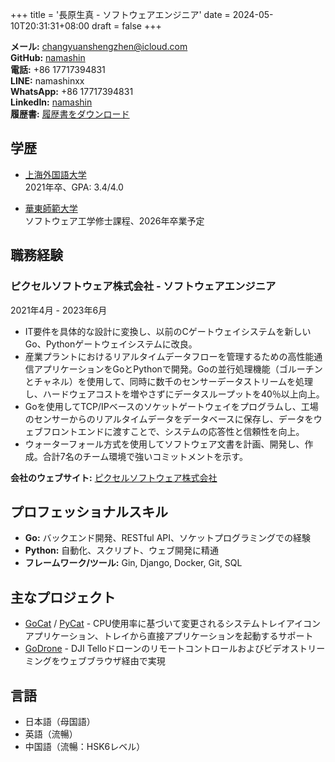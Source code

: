 +++
title = '長原生真 - ソフトウェアエンジニア'
date = 2024-05-10T20:31:31+08:00
draft = false
+++

**メール:** [changyuanshengzhen@icloud.com](mailto:changyuanshengzhen@icloud.com)  
**GitHub:** [namashin](https://github.com/namashin)  
**電話:** +86 17717394831  
**LINE:** namashinxx  
**WhatsApp:** +86 17717394831  
**LinkedIn:** [namashin](https://www.linkedin.com/in/namashin/)  
**履歴書:** [履歴書をダウンロード](/resume/resume.pdf)

## 学歴

- [上海外国語大学](https://www.shisu.edu.cn/)  
  2021年卒、GPA: 3.4/4.0

- [華東師範大学](https://www.ecnu.edu.cn/)  
  ソフトウェア工学修士課程、2026年卒業予定

## 職務経験

### ピクセルソフトウェア株式会社 - ソフトウェアエンジニア

2021年4月 - 2023年6月

- IT要件を具体的な設計に変換し、以前のCゲートウェイシステムを新しいGo、Pythonゲートウェイシステムに改良。
- 産業プラントにおけるリアルタイムデータフローを管理するための高性能通信アプリケーションをGoとPythonで開発。Goの並行処理機能（ゴルーチンとチャネル）を使用して、同時に数千のセンサーデータストリームを処理し、ハードウェアコストを増やさずにデータスループットを40％以上向上。
- Goを使用してTCP/IPベースのソケットゲートウェイをプログラムし、工場のセンサーからのリアルタイムデータをデータベースに保存し、データをウェブフロントエンドに渡すことで、システムの応答性と信頼性を向上。
- ウォーターフォール方式を使用してソフトウェア文書を計画、開発し、作成。合計7名のチーム環境で強いコミットメントを示す。

**会社のウェブサイト:** [ピクセルソフトウェア株式会社](https://www.pixelsoft.co.jp/pc/index.html)

## プロフェッショナルスキル

- **Go:** バックエンド開発、RESTful API、ソケットプログラミングでの経験
- **Python:** 自動化、スクリプト、ウェブ開発に精通
- **フレームワーク/ツール:** Gin, Django, Docker, Git, SQL

## 主なプロジェクト

- [GoCat](https://github.com/namashin/GoCat) / [PyCat](https://github.com/namashin/PyCat) - CPU使用率に基づいて変更されるシステムトレイアイコンアプリケーション、トレイから直接アプリケーションを起動するサポート
- [GoDrone](https://github.com/namashin/GoDrone) - DJI Telloドローンのリモートコントロールおよびビデオストリーミングをウェブブラウザ経由で実現

## 言語

- 日本語（母国語）
- 英語（流暢）
- 中国語（流暢：HSK6レベル）
